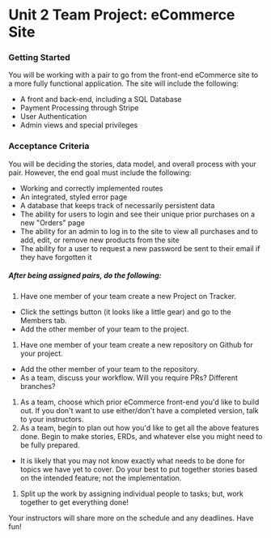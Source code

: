 # Unit 2 Team Project: eCommerce Site


### Getting Started

You will be working with a pair to go from the front-end eCommerce site to a more fully functional application. The site will include the following:

* A front and back-end, including a SQL Database
* Payment Processing through Stripe
* User Authentication
* Admin views and special privileges


### Acceptance Criteria

You will be deciding the stories, data model, and overall process with your pair. However, the end goal must include the following:

* Working and correctly implemented routes
* An integrated, styled error page
* A database that keeps track of necessarily persistent data
* The ability for users to login and see their unique prior purchases on a new "Orders" page
* The ability for an admin to log in to the site to view all purchases and to add,
  edit, or remove new products from the site
* The ability for a user to request a new password be sent to their email if they
  have forgotten it


##### After being assigned pairs, do the following:

1. Have one member of your team create a new Project on Tracker.
  * Click the settings button (it looks like a little gear) and go to the Members tab.
  * Add the other member of your team to the project.
1. Have one member of your team create a new repository on Github for your project.
  * Add the other member of your team to the repository.
  * As a team, discuss your workflow. Will you require PRs? Different branches?
1. As a team, choose which prior eCommerce front-end you'd like to build out. If you don't want to use either/don't have a completed version, talk to your instructors.
1. As a team, begin to plan out how you'd like to get all the above features done. Begin to make stories, ERDs, and whatever else you might need to be fully prepared.
  * It is likely that you may not know exactly what needs to be done for topics we have yet to cover. Do your best to put together stories based on the intended feature; not the implementation.
1. Split up the work by assigning individual people to tasks; but, work together to get everything done!


Your instructors will share more on the schedule and any deadlines. Have fun!